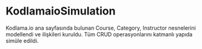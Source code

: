 # KodlamaioSimulation
Kodlama.io ana sayfasında bulunan Course, Category, Instructor nesnelerini modellendi ve  ilişkileri kuruldu. Tüm CRUD operasyonlarını katmanlı yapıda simüle edildi.
